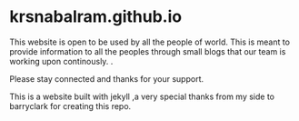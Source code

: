 # krsnabalram.github.io
This website is open to be used by all the people of world.
This is meant to provide information to all the peoples through small blogs that our team is working upon continously. .

Please stay connected and thanks for your support.


This is a website built with jekyll ,a very special thanks from my side to barryclark for creating this repo.

